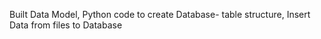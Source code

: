 Built Data Model,
Python code to create Database- table structure, 
Insert Data from files to Database
